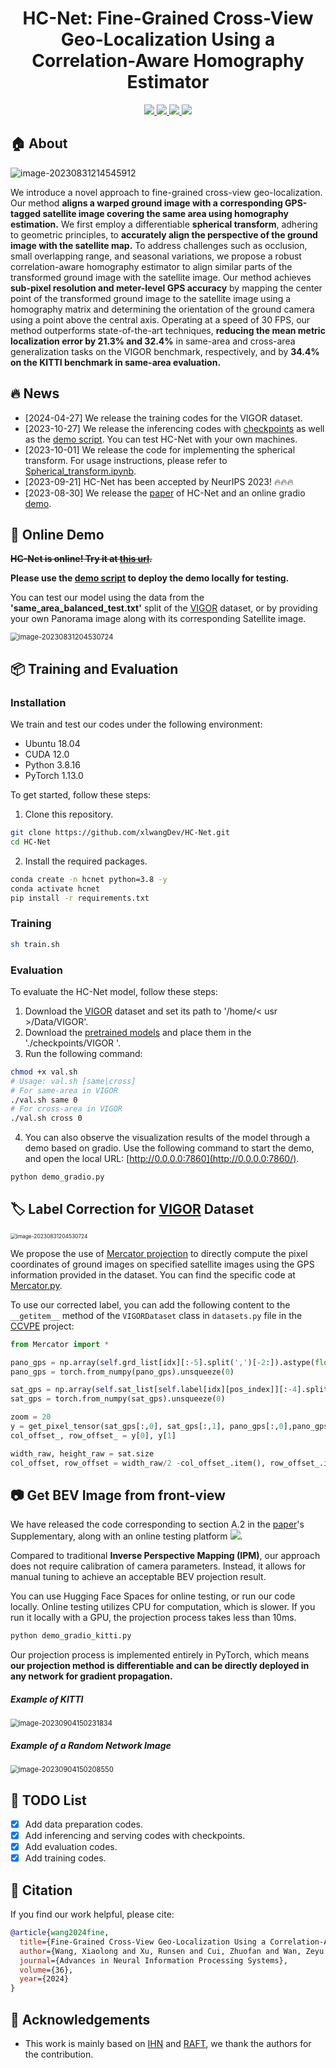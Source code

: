 <h1 align="center"><strong>HC-Net: Fine-Grained Cross-View Geo-Localization Using a Correlation-Aware Homography Estimator</strong></h1>

<p align="center">
  <a href="https://arxiv.org/abs/2308.16906" target='_blank'>
    <img src="https://img.shields.io/badge/arXiv-2308.16906-blue?">
  </a> 
  <a href="https://arxiv.org/pdf/2308.16906.pdf" target='_blank'>
    <img src="https://img.shields.io/badge/Paper-📖-blue?">
  </a> 
  <a href="http://101.230.144.196:7860/" target='_blank'>
    <img src="https://img.shields.io/badge/Demo-&#x1f917-blue">
  </a>
  <a href="https://huggingface.co/spaces/Xiaolong-Wang/HC-Net" target='_blank'>
    <img src="https://img.shields.io/badge/%F0%9F%A4%97%20Hugging%20Face-Spaces-blue">
  </a>
</p>

## 🏠 About

![image-20230831214545912](./figure/pipeline.png)

We introduce a novel approach to fine-grained cross-view geo-localization. Our method **aligns a warped ground image with a corresponding GPS-tagged satellite image covering the same area using homography estimation.** We first employ a differentiable **spherical transform**, adhering to geometric principles, to **accurately align the perspective of the ground image with the satellite map.** To address challenges such as occlusion, small overlapping range, and seasonal variations, we propose a robust correlation-aware homography estimator to align similar parts of the transformed ground image with the satellite image. Our method achieves **sub-pixel resolution and meter-level GPS accuracy** by mapping the center point of the transformed ground image to the satellite image using a homography matrix and determining the orientation of the ground camera using a point above the central axis. Operating at a speed of 30 FPS, our method outperforms state-of-the-art techniques, **reducing the mean metric localization error by 21.3% and 32.4%** in same-area and cross-area generalization tasks on the VIGOR benchmark, respectively, and by **34.4% on the KITTI benchmark in same-area evaluation.**

## 🔥 News

- [2024-04-27] We release the training codes for the VIGOR dataset. 
- [2023-10-27] We release the inferencing codes with [checkpoints](https://drive.google.com/drive/folders/1EL6RISnR5lOgz0WtWUYtFhKGcU_nROX9?usp=sharing) as well as the [demo script](https://github.com/xlwangDev/HC-Net/blob/main/demo_gradio.py). You can test HC-Net with your own machines.
- [2023-10-01] We release the code for implementing the spherical transform. For usage instructions, please refer to [Spherical_transform.ipynb](https://github.com/xlwangDev/HC-Net/blob/main/demo/Spherical_transform.ipynb).
- [2023-09-21] HC-Net has been accepted by NeurIPS 2023! 🔥🔥🔥
- [2023-08-30] We release the [paper](https://arxiv.org/abs/2308.16906) of HC-Net and an online gradio [demo](http://101.230.144.196:7860).

## 🤖 Online Demo

~~**HC-Net is online! Try it at [this url](http://101.230.144.196:7860/).**~~

**Please use the [demo script](https://github.com/xlwangDev/HC-Net/blob/main/demo_gradio.py) to deploy the demo locally for testing.**

You can test our model using the data from the **'same_area_balanced_test.txt'** split of the [VIGOR](https://github.com/Jeff-Zilence/VIGOR) dataset, or by providing your own Panorama image along with its corresponding Satellite image.

<img src="./figure/Demo.png" alt="image-20230831204530724" style="zoom: 80%;" />

## 📦 Training and Evaluation

### Installation

We train and test our codes under the following environment:

- Ubuntu 18.04
- CUDA 12.0
- Python 3.8.16
- PyTorch 1.13.0

To get started, follow these steps: 

1. Clone this repository.

```bash
git clone https://github.com/xlwangDev/HC-Net.git
cd HC-Net
```

2. Install the required packages.

```bash
conda create -n hcnet python=3.8 -y
conda activate hcnet
pip install -r requirements.txt
```

### Training

```bash
sh train.sh
```

### Evaluation

To evaluate the HC-Net model, follow these steps:

1. Download the [VIGOR](https://github.com/Jeff-Zilence/VIGOR) dataset and set its path to '/home/< usr >/Data/VIGOR'.
2. Download the [pretrained models](https://drive.google.com/drive/folders/1EL6RISnR5lOgz0WtWUYtFhKGcU_nROX9?usp=sharing) and place them in the './checkpoints/VIGOR '.
3. Run the following command:

````bash
chmod +x val.sh
# Usage: val.sh [same|cross]
# For same-area in VIGOR
./val.sh same 0
# For cross-area in VIGOR
./val.sh cross 0
````

4. You can also observe the visualization results of the model through a demo based on gradio. Use the following command to start the demo, and open the local URL: [http://0.0.0.0:7860](http://0.0.0.0:7860/).

```bash
python demo_gradio.py
```

## 🏷️ Label Correction for [VIGOR](https://github.com/Jeff-Zilence/VIGOR) Dataset

<img src="./figure/VIGOR_label.png" alt="image-20230831204530724" style="zoom: 60%;" />

We propose the use of [Mercator projection](https://en.wikipedia.org/wiki/Web_Mercator_projection#References) to directly compute the pixel coordinates of ground images on specified satellite images using the GPS information provided in the dataset. You can find the specific code at [Mercator.py](https://github.com/xlwangDev/HC-Net/blob/main/models/utils/Mercator.py).

To use our corrected label, you can add the following content to the `__getitem__` method of the `VIGORDataset` class in `datasets.py` file in the [CCVPE](https://github.com/tudelft-iv/CCVPE) project:

```python
from Mercator import *

pano_gps = np.array(self.grd_list[idx][:-5].split(',')[-2:]).astype(float)   
pano_gps = torch.from_numpy(pano_gps).unsqueeze(0) 

sat_gps = np.array(self.sat_list[self.label[idx][pos_index]][:-4].split('_')[-2:]).astype(float)
sat_gps = torch.from_numpy(sat_gps).unsqueeze(0)     

zoom = 20
y = get_pixel_tensor(sat_gps[:,0], sat_gps[:,1], pano_gps[:,0],pano_gps[:,1], zoom) 
col_offset_, row_offset_ = y[0], y[1]

width_raw, height_raw = sat.size
col_offset, row_offset = width_raw/2 -col_offset_.item(), row_offset_.item() - height_raw/2
```

## 📷 Get BEV Image from front-view

We have released the code corresponding to section A.2 in the [paper](https://arxiv.org/abs/2308.16906)'s Supplementary, along with an online testing platform [<img src="https://img.shields.io/badge/%F0%9F%A4%97%20Hugging%20Face-Spaces-blue">](https://huggingface.co/spaces/Xiaolong-Wang/HC-Net).

Compared to traditional **Inverse Perspective Mapping (IPM)**, our approach does not require calibration of camera parameters. Instead, it allows for manual tuning to achieve an acceptable BEV projection result.

You can use Hugging Face Spaces for online testing, or run our code locally. Online testing utilizes CPU for computation, which is slower. If you run it locally with a GPU, the projection process takes less than 10ms.

```bash
python demo_gradio_kitti.py
```

Our projection process is implemented entirely in PyTorch, which means **our projection method is differentiable and can be directly deployed in any network for gradient propagation.**

##### Example of KITTI

<img src="./figure/Example_kitti.png" alt="image-20230904150231834" style="zoom:80%;" />

##### Example of a Random Network Image

<img src="./figure/Example_random.png" alt="image-20230904150208550" style="zoom:80%;" />

## 📝 TODO List

- [x] Add data preparation codes.
- [x] Add inferencing and serving codes with checkpoints.
- [x] Add evaluation codes.
- [x] Add training codes.

## 🔗 Citation

If you find our work helpful, please cite:

```bibtex
@article{wang2024fine,
  title={Fine-Grained Cross-View Geo-Localization Using a Correlation-Aware Homography Estimator},
  author={Wang, Xiaolong and Xu, Runsen and Cui, Zhuofan and Wan, Zeyu and Zhang, Yu},
  journal={Advances in Neural Information Processing Systems},
  volume={36},
  year={2024}
}
```

## 👏 Acknowledgements

- This work is mainly based on [IHN](https://github.com/imdumpl78/IHN) and [RAFT](https://github.com/princeton-vl/RAFT), we thank the authors for the contribution.
